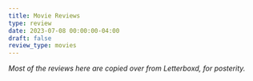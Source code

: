 ```yaml
---
title: Movie Reviews
type: review
date: 2023-07-08 00:00:00-04:00
draft: false
review_type: movies
---
```


*Most of the reviews here are copied over from Letterboxd, for posterity.*